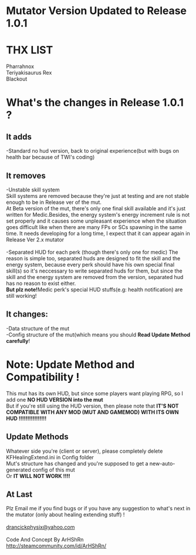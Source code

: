# Mutator Version Updated to Release 1.0.1
# THX LIST
Pharrahnox<br>
Teriyakisaurus Rex<br>
Blackout<br>

# What's the changes in Release 1.0.1 ?
## It adds
-Standard no hud version, back to original experience(but with bugs on health bar because of TWI's coding)<br>
## It removes
-Unstable skill system<br>
Skill systems are removed because they're just at testing and are not stable enough to be in Release ver of the mut.<br>
At Beta version of the mut, there's only one final skill available and it's just written for Medic.Besides, the energy system's energy increment rule is not set properly and it causes some unpleasant experience when the situation goes difficult like when there are many FPs or SCs spawning in the same time. It needs developing for a long time, I expect that it can appear again in Release Ver 2.x mutator<br><br>
-Separated HUD for each perk (though there's only one for medic)
The reason is simple too, separated huds are designed to fit the skill and the energy system, because every perk should have his own special final skill(s) so it's neccessary to write separated huds for them, but since the skill and the energy system are removed from the version, separated hud has no reason to exist either.<br>
<b>But plz note!</b>Medic perk's special HUD stuffs(e.g: health notification) are still working!<br>
## It changes:
-Data structure of the mut<br>
-Config structure of the mut(which means you should <b> Read Update Method carefully</b>!<br>

# Note: Update Method and Compatibility !
This mut has its own HUD, but since some players want playing RPG, so I add one <b>NO HUD VERSION into the mut</b><br>
But if you're still using the HUD version, then please note that <b>IT'S NOT COMPATIBLE WITH ANY MOD (MUT AND GAMEMOD) WITH ITS OWN HUD !!!!!!!!!!!!!!!!</b>

## Update Methods
Whatever side you're (client or server), please completely delete KFHealingExtend.ini in Config folder<br>
Mut's structure has changed and you're supposed to get a new-auto-generated config of this mut<br>
Or <b>IT WILL NOT WORK !!!!</b>

## At Last<br>
Plz Email me if you find bugs or if you have any suggestion to what's next in the mutator (only about healing extending stuff) !<br>
<br>
drancickphysix@yahoo.com<br>
<br>
Code And Concept By ArHShRn<br>
http://steamcommunity.com/id/ArHShRn/<br>

